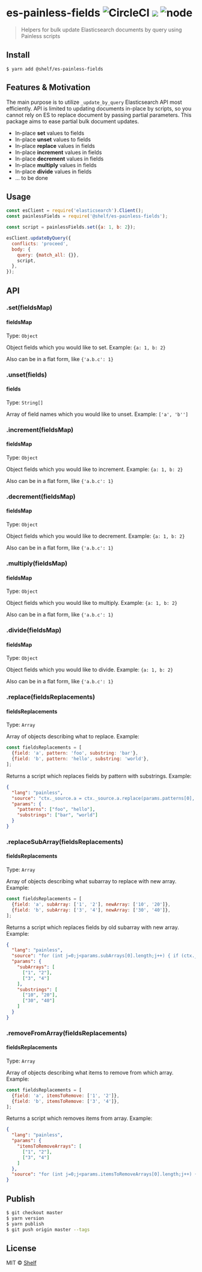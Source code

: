# es-painless-fields ![CircleCI](https://img.shields.io/circleci/project/github/shelfio/es-painless-fields.svg) ![](https://img.shields.io/badge/code_style-prettier-ff69b4.svg) ![node](https://img.shields.io/node/v/es-painless-fields.svg)

> Helpers for bulk update Elasticsearch documents by query using Painless scripts

## Install

```
$ yarn add @shelf/es-painless-fields
```

## Features & Motivation

The main purpose is to utilize `_update_by_query` Elasticsearch API most efficiently. API is limited to updating
documents in-place by scripts, so you cannot rely on ES to replace document by passing partial parameters. This package
aims to ease partial bulk document updates.

- In-place **set** values to fields
- In-place **unset** values to fields
- In-place **replace** values in fields
- In-place **increment** values in fields
- In-place **decrement** values in fields
- In-place **multiply** values in fields
- In-place **divide** values in fields
- ... to be done

## Usage

```js
const esClient = require('elasticsearch').Client();
const painlessFields = require('@shelf/es-painless-fields');

const script = painlessFields.set({a: 1, b: 2});

esClient.updateByQuery({
  conflicts: 'proceed',
  body: {
    query: {match_all: {}},
    script,
  },
});
```

## API

### .set(fieldsMap)

#### fieldsMap

Type: `Object`

Object fields which you would like to set. Example: `{a: 1, b: 2}`

Also can be in a flat form, like `{'a.b.c': 1}`

### .unset(fields)

#### fields

Type: `String[]`

Array of field names which you would like to unset. Example: `['a', 'b'']`

### .increment(fieldsMap)

#### fieldsMap

Type: `Object`

Object fields which you would like to increment. Example: `{a: 1, b: 2}`

Also can be in a flat form, like `{'a.b.c': 1}`

### .decrement(fieldsMap)

#### fieldsMap

Type: `Object`

Object fields which you would like to decrement. Example: `{a: 1, b: 2}`

Also can be in a flat form, like `{'a.b.c': 1}`

### .multiply(fieldsMap)

#### fieldsMap

Type: `Object`

Object fields which you would like to multiply. Example: `{a: 1, b: 2}`

Also can be in a flat form, like `{'a.b.c': 1}`

### .divide(fieldsMap)

#### fieldsMap

Type: `Object`

Object fields which you would like to divide. Example: `{a: 1, b: 2}`

Also can be in a flat form, like `{'a.b.c': 1}`

### .replace(fieldsReplacements)

#### fieldsReplacements

Type: `Array`

Array of objects describing what to replace. Example:

```js
const fieldsReplacements = [
  {field: 'a', pattern: 'foo', substring: 'bar'},
  {field: 'b', pattern: 'hello', substring: 'world'},
];
```

Returns a script which replaces fields by pattern with substrings. Example:

```json
{
  "lang": "painless",
  "source": "ctx._source.a = ctx._source.a.replace(params.patterns[0], params.substrings[0]); ctx._source.b = ctx._source.b.replace(params.patterns[1], params.substrings[1]);",
  "params": {
    "patterns": ["foo", "hello"],
    "substrings": ["bar", "world"]
  }
}
```

### .replaceSubArray(fieldsReplacements)

#### fieldsReplacements

Type: `Array`

Array of objects describing what subarray to replace with new array. Example:

```js
const fieldsReplacements = [
  {field: 'a', subArray: ['1', '2'], newArray: ['10', '20']},
  {field: 'b', subArray: ['3', '4'], newArray: ['30', '40']},
];
```

Returns a script which replaces fields by old subarray with new array. Example:

```json
{
  "lang": "painless",
  "source": "for (int j=0;j<params.subArrays[0].length;j++) { if (ctx._source.a.contains(params.subArrays[0][j])) { ctx._source.a.remove(ctx._source.a.indexOf(params.subArrays[0][j])); } } ctx._source.a.addAll(params.newArrays[0]);  for (int j=0;j<params.subArrays[1].length;j++) { if (ctx._source.b.contains(params.subArrays[1][j])) { ctx._source.b.remove(ctx._source.b.indexOf(params.subArrays[1][j])); } } ctx._source.b.addAll(params.newArrays[1]); ",
  "params": {
    "subArrays": [
      ["1", "2"],
      ["3", "4"]
    ],
    "substrings": [
      ["10", "20"],
      ["30", "40"]
    ]
  }
}
```

### .removeFromArray(fieldsReplacements)

#### fieldsReplacements

Type: `Array`

Array of objects describing what items to remove from which array. Example:

```js
const fieldsReplacements = [
  {field: 'a', itemsToRemove: ['1', '2']},
  {field: 'b', itemsToRemove: ['3', '4']},
];
```

Returns a script which removes items from array. Example:

```json
{
  "lang": "painless",
  "params": {
    "itemsToRemoveArrays": [
      ["1", "2"],
      ["3", "4"]
    ]
  },
  "source": "for (int j=0;j<params.itemsToRemoveArrays[0].length;j++) { if (ctx._source.a.contains(params.itemsToRemoveArrays[0][j])) { ctx._source.a.remove(ctx._source.a.indexOf(params.itemsToRemoveArrays[0][j])); } } for (int j=0;j<params.itemsToRemoveArrays[1].length;j++) { if (ctx._source.b.contains(params.itemsToRemoveArrays[1][j])) { ctx._source.b.remove(ctx._source.b.indexOf(params.itemsToRemoveArrays[1][j])); } }"
}
```

## Publish

```sh
$ git checkout master
$ yarn version
$ yarn publish
$ git push origin master --tags
```

## License

MIT © [Shelf](https://shelf.io)
